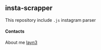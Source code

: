 ## insta-scrapper

This repository include `.js` instagram parser

#### Contacts

About me [layn3](https://github.com/layn3)

